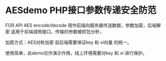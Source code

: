 # AESdemo PHP接口参数传递安全防范
FOR API AES encode/decode 
用作前端向服务器传送数据，参数加密，后端解密
适用于前端调用接口，传输的参数被抓包分析，

加密方式：AES对称加密
前后端需要保证key 和 vi向量 的统一。

使用简单，此demo仅作演示作用，线上环境需要对key 和 vi 进行保护。

